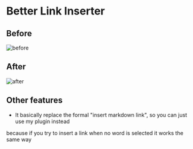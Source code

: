 # Better Link Inserter

## Before

![before](https://user-images.githubusercontent.com/105465034/173254092-ee8c77d2-8184-4de5-9bd8-72fb037b5ea1.gif)

## After

![after](https://user-images.githubusercontent.com/105465034/173254099-16e35e1a-dcff-4d08-87ac-0c5813d0480b.gif)

## Other features

- It basically replace the formal "insert markdown link", so you can just use my plugin instead

because if you try to insert a link when no word is selected it works the same way
